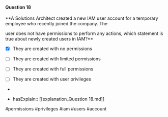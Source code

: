 #### Question  18


**A Solutions Architect created a new IAM user account for a temporary employee who recently joined the company. The

user does not have permissions to perform any actions, which statement is true about newly created users in IAM?**


- [x] They are created with no permissions


- [ ] They are created with limited permissions


- [ ] They are created with full permissions


- [ ] They are created with user privileges


*

- hasExplain:: [[explanation_Question  18.md]]

#permissions #privileges #iam #users #account 